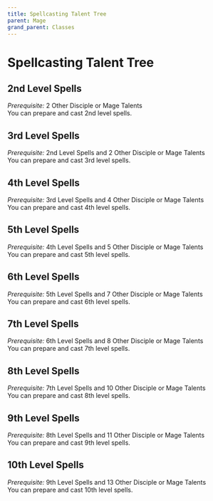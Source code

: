 ```yaml
---
title: Spellcasting Talent Tree
parent: Mage
grand_parent: Classes
---
```


# Spellcasting Talent Tree

## 2nd Level Spells
*Prerequisite:* 2 Other Disciple or Mage Talents<br>
You can prepare and cast 2nd level spells.

## 3rd Level Spells
*Prerequisite:* 2nd Level Spells and 2 Other Disciple or Mage Talents<br>
You can prepare and cast 3rd level spells.

## 4th Level Spells
*Prerequisite:* 3rd Level Spells and 4 Other Disciple or Mage Talents<br>
You can prepare and cast 4th level spells.

## 5th Level Spells
*Prerequisite:* 4th Level Spells and 5 Other Disciple or Mage Talents<br>
You can prepare and cast 5th level spells.

## 6th Level Spells
*Prerequisite:* 5th Level Spells and 7 Other Disciple or Mage Talents<br>
You can prepare and cast 6th level spells.

## 7th Level Spells
*Prerequisite:* 6th Level Spells and 8 Other Disciple or Mage Talents<br>
You can prepare and cast 7th level spells.

## 8th Level Spells
*Prerequisite:* 7th Level Spells and 10 Other Disciple or Mage Talents<br>
You can prepare and cast 8th level spells.

## 9th Level Spells
*Prerequisite:* 8th Level Spells and 11 Other Disciple or Mage Talents<br>
You can prepare and cast 9th level spells.

## 10th Level Spells
*Prerequisite:* 9th Level Spells and 13 Other Disciple or Mage Talents<br>
You can prepare and cast 10th level spells.
